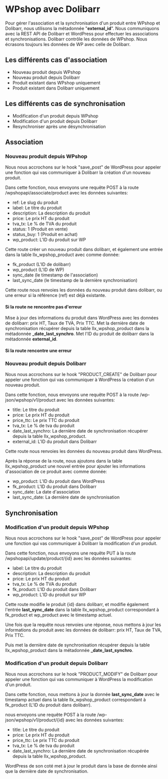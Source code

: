 # WPshop avec Dolibarr

Pour gérer l'association et la synchronisation d'un produit entre WPshop et Dolibarr, nous utilisons la métadonnée "**external_id**".
Nous communiquons avec la REST API de Dolibarr et WordPress pour effectuer les associations et synchronisations.
Dolibarr contrôle les données de WPshop. Nous écrasons toujours les données de WP avec celle de Dolibarr.

## Les différents cas d'association

* Nouveau produit depuis WPshop
* Nouveau produit depuis Dolibarr
* Produit existant dans WPshop uniquement
* Produit existant dans Dolibarr uniquement

## Les différents cas de synchronisation

* Modification d'un produit depuis WPshop
* Modification d'un produit depuis Dolibarr
* Resynchroniser après une désynchronisation

## Association

### Nouveau produit depuis WPshop

Nous nous accrochons sur le hook "save_post" de WordPress pour appeler une fonction qui vas communiquer à Dolibarr la création d'un nouveau produit.

Dans cette fonction, nous envoyons une requête POST à la route /wpshopapi/associate/product avec les données suivantes:

* ref: Le slug du produit
* label: Le titre du produit
* description: La description du produit
* price: Le prix HT du produit
* tva_tx: Le % de TVA du produit
* status: 1 (Produit en vente)
* status_buy: 1 (Produit en achat)
* wp_product: L'ID du produit sur WP

Cette route créer un nouveau produit dans dolibarr, et également une entrée dans la table llx_wpshop_product avec comme donnée:
* fk_product (L'ID de dolibarr)
* wp_product (L'ID de WP)
* sync_date (le timestamp de l'association)
* last_sync_date (le timestamp de la dernière synchronisation)

Cette route nous renvoies les données du nouveau produit dans dolibarr, ou une erreur si la référence (ref) est déjà existante.

#### Si la route ne rencontre pas d'erreur

Mise à jour des informations du produit dans WordPress avec les données de dolibarr: prix HT, Taux de TVA, Prix TTC.
Met la dernière date de synchronisation récupérer depuis la table llx_wpshop_product dans la métadonnée **_date_last_synchro**.
Met l'ID du produit de dolibarr dans la métadonnée **external_id**.

#### Si la route rencontre une erreur

### Nouveau produit depuis Dolibarr

Nous nous accrochons sur le hook "PRODUCT_CREATE" de Dolibarr pour appeler une fonction qui vas communiquer à WordPress la création d'un nouveau produit.

Dans cette fonction, nous envoyons une requête POST à la route /wp-json/wpshop/v1/product avec les données suivantes:

* title: Le titre du produit
* price: Le prix HT du produit
* price_ttc: Le prix TTC du produit
* tva_tx: Le % de tva du produit
* date_last_synchro: La dernière date de synchronisation récupérer depuis la table llx_wpshop_product.
* external_id: L'ID du produit dans Dolibarr

Cette route nous renvoies les données du nouveau produit dans WordPress.

Après la réponse de la route, nous ajoutons dans la table llx_wpshop_product une nouvel entrée pour ajouter les informations d'association de ce produit avec comme donnée:

* wp_product: L'ID du produit dans WordPress
* fk_product: L'ID du produit dans Dolibarr
* sync_date: La date d'association
* last_sync_date: La dernière date de synchronisation

## Synchronisation

### Modification d'un produit depuis WPshop

Nous nous accrochons sur le hook "save_post" de WordPress pour appeler une fonction qui vas communiquer à Dolibarr la modification d'un produit.

Dans cette fonction, nous envoyons une requête PUT à la route /wpshopapi/update/product/{id} avec les données suivantes:

* label: Le titre du produit
* description: La description du produit
* price: Le prix HT du produit
* tva_tx: Le % de TVA du produit
* fk_product: L'ID du produit dans Dolibarr
* wp_product: L'ID du produit sur WP

Cette route modifie le produit {id} dans dolibarr, et modifie également l'entrée **last_sync_date** dans la table llx_wpshop_product correspondant à fk_product et wp_product avec le timestamp actuel.

Une fois que la requête nous renvoies une réponse, nous mettons à jour les informations du produit avec les données de dolibarr: prix HT, Taux de TVA, Prix TTC.

Puis met la dernière date de synchronisation récupérer depuis la table llx_wpshop_product dans la métadonnée **_date_last_synchro**.

### Modification d'un produit depuis Dolibarr

Nous nous accrochons sur le hook "PRODUCT_MODIFY" de Dolibarr pour appeler une fonction qui vas communiquer à WordPress la modification d'un produit.

Dans cette fonction, nous mettons à jour la donnée **last_sync_date** avec le timestamp actuel dans la table llx_wpshop_product correspondant à fk_product (L'ID du produit dans dolibarr).

nous envoyons une requête POST à la route /wp-json/wpshop/v1/product/{id} avec les données suivantes:

* title: Le titre du produit
* price: Le prix HT du produit
* price_ttc: Le prix TTC du produit
* tva_tx: Le % de tva du produit
* date_last_synchro: La dernière date de synchronisation récupérée depuis la table llx_wpshop_product.

WordPress de son coté met à jour le produit dans la base de donnée ainsi que la dernière date de synchronisation.
